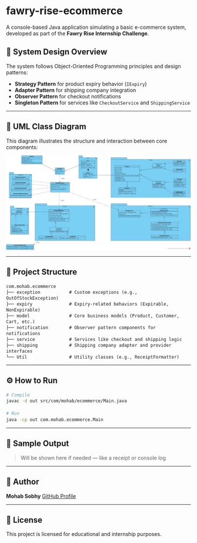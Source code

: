 # fawry-rise-ecommerce

A console-based Java application simulating a basic e-commerce system, developed as part of the **Fawry Rise Internship Challenge**.

## 🧠 System Design Overview

The system follows Object-Oriented Programming principles and design patterns:

* **Strategy Pattern** for product expiry behavior (`IExpiry`)
* **Adapter Pattern** for shipping company integration
* **Observer Pattern** for checkout notifications
* **Singleton Pattern** for services like `CheckoutService` and `ShippingService`

---

## 🧩 UML Class Diagram

This diagram illustrates the structure and interaction between core components:

![UML Class Diagram](https://github.com/Mohab-Sobhy/fawry-rise-ecommerce/blob/main/UMLDaigram/ClassDiagram.jpg)

---

## 📁 Project Structure

```
com.mohab.ecommerce
├── exception           # Custom exceptions (e.g., OutOfStockException)
├── expiry              # Expiry-related behaviors (Expirable, NonExpirable)
├── model               # Core business models (Product, Customer, Cart, etc.)
├── notification        # Observer pattern components for notifications
├── service             # Services like checkout and shipping logic
├── shipping            # Shipping company adapter and provider interfaces
└── Util                # Utility classes (e.g., ReceiptFormatter)
```

---

## ⚙️ How to Run

```bash
# Compile
javac -d out src/com/mohab/ecommerce/Main.java

# Run
java -cp out com.mohab.ecommerce.Main
```

---

## 🧾 Sample Output

> Will be shown here if needed — like a receipt or console log

---

## 👤 Author

**Mohab Sobhy**
[GitHub Profile](https://github.com/Mohab-Sobhy)

---

## 📜 License

This project is licensed for educational and internship purposes.
